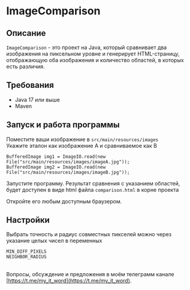 # ImageComparison

## Описание
`ImageComparison` - это проект на Java, который сравнивает два изображения на пиксельном уровне и генерирует HTML-страницу, отображающую оба изображения и количество областей, в которых есть различия.

## Требования
- Java 17 или выше
- Maven

## Запуск и работа программы
Поместите ваши изображение в ```src/main/resources/images```
<br />
Укажите эталон как изображение А и сравниваемое как B
```
BufferedImage img1 = ImageIO.read(new File("src/main/resources/images/imageA.jpg"));
BufferedImage img2 = ImageIO.read(new File("src/main/resources/images/imageB.jpg"));
```

Запустите программу.
Результат сравнения с указанием областей, будет доступен в виде html файла ```comparison.html``` в корне проекта

Откройте его любым доступным браузером.

## Настройки 
Выбрать точность и радиус совместных пикселей можно через указание целых чисел в переменных
```
MIN_DIFF_PIXELS
NEIGHBOR_RADIUS
```
<br/>Вопросы, обсуждение и предложения в моём телеграмм канале [https://t.me/my_it_word](https://t.me/my_it_word).
